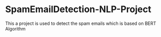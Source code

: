 # SpamEmailDetection-NLP-Project
This a project is used to detect the spam emails which is based on BERT Algorithm 

